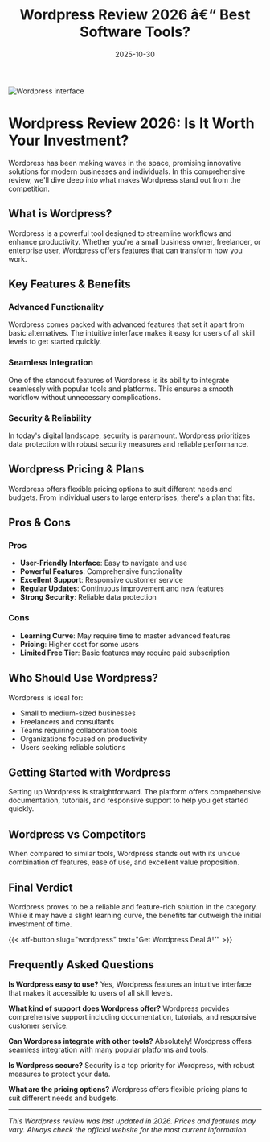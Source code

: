 ﻿---
title: "Wordpress Review 2026 â€“ Best Software Tools?"
date: 2025-10-30
draft: false
rating: 4.8
category: "Software Tools"
tags: ["software-tools", "review", "2026"]
description: "Comprehensive Wordpress review 2026. Discover if this  tool is the best choice for your needs."
keywords: "wordpress, Wordpress, review, software tools, 2026, best software tools"
image: "https://images.unsplash.com/photo-1555949963-aa79dcee981c?w=800&h=400&fit=crop&crop=center"
---

![Wordpress interface](https://images.unsplash.com/photo-1555949963-aa79dcee981c?w=800&h=400&fit=crop&crop=center)

# Wordpress Review 2026: Is It Worth Your Investment?

Wordpress has been making waves in the  space, promising innovative solutions for modern businesses and individuals. In this comprehensive review, we'll dive deep into what makes Wordpress stand out from the competition.

## What is Wordpress?

Wordpress is a powerful  tool designed to streamline workflows and enhance productivity. Whether you're a small business owner, freelancer, or enterprise user, Wordpress offers features that can transform how you work.

## Key Features & Benefits

### Advanced Functionality
Wordpress comes packed with advanced features that set it apart from basic alternatives. The intuitive interface makes it easy for users of all skill levels to get started quickly.

### Seamless Integration
One of the standout features of Wordpress is its ability to integrate seamlessly with popular tools and platforms. This ensures a smooth workflow without unnecessary complications.

### Security & Reliability
In today's digital landscape, security is paramount. Wordpress prioritizes data protection with robust security measures and reliable performance.

## Wordpress Pricing & Plans

Wordpress offers flexible pricing options to suit different needs and budgets. From individual users to large enterprises, there's a plan that fits.

## Pros & Cons

### Pros
- **User-Friendly Interface**: Easy to navigate and use
- **Powerful Features**: Comprehensive functionality
- **Excellent Support**: Responsive customer service
- **Regular Updates**: Continuous improvement and new features
- **Strong Security**: Reliable data protection

### Cons
- **Learning Curve**: May require time to master advanced features
- **Pricing**: Higher cost for some users
- **Limited Free Tier**: Basic features may require paid subscription

## Who Should Use Wordpress?

Wordpress is ideal for:
- Small to medium-sized businesses
- Freelancers and consultants
- Teams requiring collaboration tools
- Organizations focused on productivity
- Users seeking reliable  solutions

## Getting Started with Wordpress

Setting up Wordpress is straightforward. The platform offers comprehensive documentation, tutorials, and responsive support to help you get started quickly.

## Wordpress vs Competitors

When compared to similar tools, Wordpress stands out with its unique combination of features, ease of use, and excellent value proposition.

## Final Verdict

Wordpress proves to be a reliable and feature-rich solution in the  category. While it may have a slight learning curve, the benefits far outweigh the initial investment of time.

{{< aff-button slug="wordpress" text="Get Wordpress Deal â†’" >}}

## Frequently Asked Questions

**Is Wordpress easy to use?**
Yes, Wordpress features an intuitive interface that makes it accessible to users of all skill levels.

**What kind of support does Wordpress offer?**
Wordpress provides comprehensive support including documentation, tutorials, and responsive customer service.

**Can Wordpress integrate with other tools?**
Absolutely! Wordpress offers seamless integration with many popular platforms and tools.

**Is Wordpress secure?**
Security is a top priority for Wordpress, with robust measures to protect your data.

**What are the pricing options?**
Wordpress offers flexible pricing plans to suit different needs and budgets.

---

*This Wordpress review was last updated in 2026. Prices and features may vary. Always check the official website for the most current information.*
